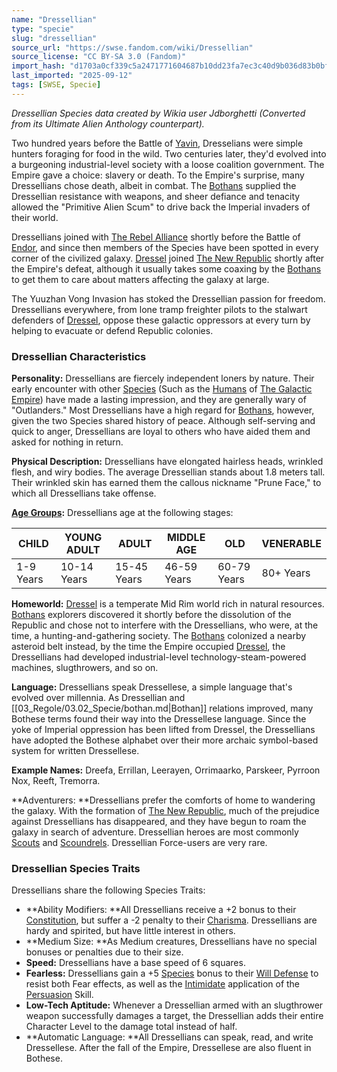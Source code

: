 ```yaml
---
name: "Dressellian"
type: "specie"
slug: "dressellian"
source_url: "https://swse.fandom.com/wiki/Dressellian"
source_license: "CC BY-SA 3.0 (Fandom)"
import_hash: "d1703a0cf339c5a2471771604687b10dd23fa7ec3c40d9b036d83b0bff816615"
last_imported: "2025-09-12"
tags: [SWSE, Specie]
---
```

*Dressellian Species data created by Wikia user Jdborghetti (Converted from its Ultimate Alien Anthology counterpart).*

Two hundred years before the Battle of [Yavin](https://swse.fandom.com/wiki/Yavin), Dresselians were simple hunters foraging for food in the wild. Two centuries later, they'd evolved into a burgeoning industrial-level society with a loose coalition government. The Empire gave a choice: slavery or death. To the Empire's surprise, many Dressellians chose death, albeit in combat. The [Bothans](https://swse.fandom.com/wiki/Bothans) supplied the Dressellian resistance with weapons, and sheer defiance and tenacity allowed the "Primitive Alien Scum" to drive back the Imperial invaders of their world.

Dressellians joined with [The Rebel Alliance](https://swse.fandom.com/wiki/The_Rebel_Alliance) shortly before the Battle of [Endor](https://swse.fandom.com/wiki/Endor), and since then members of the Species have been spotted in every corner of the civilized galaxy. [Dressel](https://swse.fandom.com/wiki/Dressel) joined [The New Republic](https://swse.fandom.com/wiki/The_New_Republic) shortly after the Empire's defeat, although it usually takes some coaxing by the [Bothans](https://swse.fandom.com/wiki/Bothans) to get them to care about matters affecting the galaxy at large. 

The Yuuzhan Vong Invasion has stoked the Dressellian passion for freedom. Dressellians everywhere, from lone tramp freighter pilots to the stalwart defenders of [Dressel](https://swse.fandom.com/wiki/Dressel), oppose these galactic oppressors at every turn by helping to evacuate or defend Republic colonies.

### Dressellian Characteristics
**Personality:** Dressellians are fiercely independent loners by nature. Their early encounter with other [Species](https://swse.fandom.com/wiki/Species) (Such as the [Humans](https://swse.fandom.com/wiki/Humans) of [The Galactic Empire](https://swse.fandom.com/wiki/The_Galactic_Empire)) have made a lasting impression, and they are generally wary of "Outlanders." Most Dressellians have a high regard for [Bothans](https://swse.fandom.com/wiki/Bothans), however, given the two Species shared history of peace. Although self-serving and quick to anger, Dressellians are loyal to others who have aided them and asked for nothing in return.

**Physical Description:** Dressellians have elongated hairless heads, wrinkled flesh, and wiry bodies. The average Dressellian stands about 1.8 meters tall. Their wrinkled skin has earned them the callous nickname "Prune Face," to which all Dressellians take offense. 

**[Age Groups](https://swse.fandom.com/wiki/Age_Groups):** Dressellians age at the following stages:

| CHILD | YOUNG ADULT | ADULT | MIDDLE AGE | OLD | VENERABLE |
| --- | --- | --- | --- | --- | --- |
| 1-9 Years | 10-14 Years | 15-45 Years | 46-59 Years | 60-79 Years | 80+ Years |

**Homeworld:** [Dressel](https://swse.fandom.com/wiki/Dressel) is a temperate Mid Rim world rich in natural resources. [Bothans](https://swse.fandom.com/wiki/Bothans) explorers discovered it shortly before the dissolution of the Republic and chose not to interfere with the Dressellians, who were, at the time, a hunting-and-gathering society. The [Bothans](https://swse.fandom.com/wiki/Bothans) colonized a nearby asteroid belt instead, by the time the Empire occupied [Dressel](https://swse.fandom.com/wiki/Dressel), the Dressellians had developed industrial-level technology-steam-powered machines, slugthrowers, and so on.

**Language:** Dressellians speak Dressellese, a simple language that's evolved over millennia. As Dressellian and [[03_Regole/03.02_Specie/bothan.md|Bothan]] relations improved, many Bothese terms found their way into the Dressellese language. Since the yoke of Imperial oppression has been lifted from Dressel, the Dressellians have adopted the Bothese alphabet over their more archaic symbol-based system for written Dressellese.

**Example Names:** Dreefa, Errillan, Leerayen, Orrimaarko, Parskeer, Pyrroon Nox, Reeft, Tremorra.

**Adventurers: **Dressellians prefer the comforts of home to wandering the galaxy. With the formation of [The New Republic](https://swse.fandom.com/wiki/The_New_Republic), much of the prejudice against Dressellians has disappeared, and they have begun to roam the galaxy in search of adventure. Dressellian heroes are most commonly [Scouts](https://swse.fandom.com/wiki/Scouts) and [Scoundrels](https://swse.fandom.com/wiki/Scoundrels). Dressellian Force-users are very rare.
### Dressellian Species Traits
Dressellians share the following Species Traits:
- **Ability Modifiers: **All Dressellians receive a +2 bonus to their [Constitution](https://swse.fandom.com/wiki/Constitution), but suffer a -2 penalty to their [Charisma](https://swse.fandom.com/wiki/Charisma). Dressellians are hardy and spirited, but have little interest in others.
- **Medium Size: **As Medium creatures, Dressellians have no special bonuses or penalties due to their size.
- **Speed:** Dressellians have a base speed of 6 squares.
- **Fearless:** Dressellians gain a +5 [Species](https://swse.fandom.com/wiki/Species) bonus to their [Will Defense](https://swse.fandom.com/wiki/Will_Defense) to resist both Fear effects, as well as the [Intimidate](https://swse.fandom.com/wiki/Intimidate) application of the [Persuasion](https://swse.fandom.com/wiki/Persuasion) Skill.
- **Low-Tech Aptitude:** Whenever a Dressellian armed with an slugthrower weapon successfully damages a target, the Dressellian adds their entire Character Level to the damage total instead of half.
- **Automatic Language: **All Dressellians can speak, read, and write Dressellese. After the fall of the Empire, Dressellese are also fluent in Bothese.